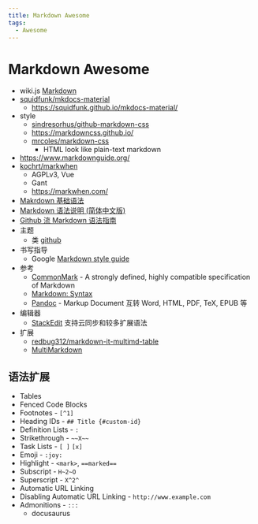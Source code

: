 ```yaml
---
title: Markdown Awesome
tags:
  - Awesome
---
```


# Markdown Awesome

- wiki.js [Markdown](https://docs.requarks.io/en/editors/markdown)
- [squidfunk/mkdocs-material](https://github.com/squidfunk/mkdocs-material)
  - https://squidfunk.github.io/mkdocs-material/
- style
  - [sindresorhus/github-markdown-css](https://github.com/sindresorhus/github-markdown-css)
  - https://markdowncss.github.io/
  - [mrcoles/markdown-css](https://github.com/mrcoles/markdown-css)
    - HTML look like plain-text markdown
- https://www.markdownguide.org/
- [kochrt/markwhen](https://github.com/kochrt/markwhen)
  - AGPLv3, Vue
  - Gant
  - https://markwhen.com/
- [Makrdown 基础语法](https://daringfireball.net/projects/markdown/syntax)
- [Markdown 语法说明 (简体中文版) ](http://wowubuntu.com/markdown/)
- [Github 流 Markdown 语法指南](https://guides.github.com/features/mastering-markdown/)
- 主题
  - 类 [github](https://github.com/sindresorhus/github-markdown-css)
- 书写指导
  - Google [Markdown style guide](https://github.com/google/styleguide/blob/gh-pages/docguide/style.md)
- 参考
  - [CommonMark](https://commonmark.org/) - A strongly defined, highly compatible specification of Markdown
  - [Markdown: Syntax](https://daringfireball.net/projects/markdown/syntax)
  - [Pandoc](http://pandoc.org/) - Markup Document 互转 Word, HTML, PDF, TeX, EPUB 等
- 编辑器
  - [StackEdit](https://stackedit.io/) 支持云同步和较多扩展语法
- 扩展
  - [redbug312/markdown-it-multimd-table](https://github.com/redbug312/markdown-it-multimd-table)
  - [MultiMarkdown](https://fletcher.github.io/MultiMarkdown-6/)

## 语法扩展

- Tables
- Fenced Code Blocks
- Footnotes - `[^1]`
- Heading IDs - `## Title {#custom-id}`
- Definition Lists - `:`
- Strikethrough - `~~X~~`
- Task Lists - `[ ]` `[x]`
- Emoji - `:joy:`
- Highlight - `<mark>`, `==marked==`
- Subscript - `H~2~O`
- Superscript - `X^2^`
- Automatic URL Linking
- Disabling Automatic URL Linking - `http://www.example.com`
- Admonitions - `:::`
  - docusaurus
